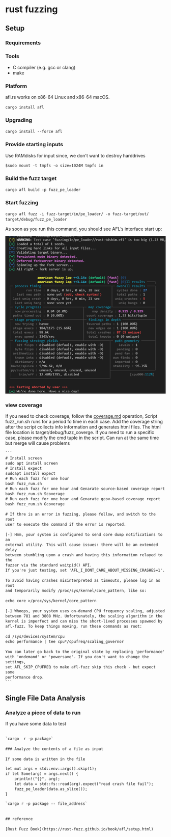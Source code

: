 # rust fuzzing

## Setup

### Requirements

### Tools

- C compiler (e.g. gcc or clang)
- make

### Platform

afl.rs works on x86-64 Linux and x86-64 macOS.

`cargo install afl`

### Upgrading

`cargo install --force afl`

### Provide starting inputs

Use RAMdisks for input since, we don't want to destroy harddrives

```
$sudo mount -t tmpfs -o size=1024M tmpfs in
```


### Build the fuzz target

`cargo afl build -p fuzz_pe_loader`

### Start fuzzing

`cargo afl fuzz -i fuzz-target/in/pe_loader/ -o fuzz-target/out/ target/debug/fuzz_pe_loader`

As soon as you run this command, you should see AFL’s interface start up:

![image-20210628084437384](../fuzzing/fuzz1.png)

### view coverage

If you need to check coverage, follow the [coverage.md](./coverage.md) operation, Script fuzz_run.sh runs for a period fo time in each case.
Add the coverage string after the script collects info information and generates html files. The html file location is target/debug/fuzz_coverge.
If you need to run a specific case, please modify the cmd tuple in the script.
Can run at the same time but merge will cause problems

    ```
    # Install screen
    sudo apt install screen
    # Install expect
    sudoapt install expect
    # Run each fuzz for one hour
    bash fuzz_run.sh
    # Run each fuzz for one hour and Genarate source-based coverage report
    bash fuzz_run.sh Scoverage
    # Run each fuzz for one hour and Genarate gcov-based coverage report
    bash fuzz_run.sh Gcoverage

    # If thre is an error in fuzzing, please follow, and switch to the root
    user to execute the command if the error is reported.

    [-] Hmm, your system is configured to send core dump notifications to an
    external utility. This will cause issues: there will be an extended delay
    between stumbling upon a crash and having this information relayed to the
    fuzzer via the standard waitpid() API.
    If you're just testing, set 'AFL_I_DONT_CARE_ABOUT_MISSING_CRASHES=1'.

    To avoid having crashes misinterpreted as timeouts, please log in as root
    and temporarily modify /proc/sys/kernel/core_pattern, like so:

    echo core >/proc/sys/kernel/core_pattern

    [-] Whoops, your system uses on-demand CPU frequency scaling, adjusted
    between 781 and 3808 MHz. Unfortunately, the scaling algorithm in the
    kernel is imperfect and can miss the short-lived processes spawned by
    afl-fuzz. To keep things moving, run these commands as root:

    cd /sys/devices/system/cpu
    echo performance | tee cpu*/cpufreq/scaling_governor

    You can later go back to the original state by replacing 'performance'
    with 'ondemand' or 'powersave'. If you don't want to change the settings,
    set AFL_SKIP_CPUFREQ to make afl-fuzz skip this check - but expect some
    performance drop.
    ```

## Single File Data Analysis

### Analyze a piece of data to run

If you have some data to test

```

`cargo  r -p package`

### Analyze the contents of a file as input

If some data is written in the file

```
    let mut args = std::env::args().skip(1);
    if let Some(arg) = args.next() {
        println!("{}", arg);
        let data = std::fs::read(arg).expect("read crash file fail");
        fuzz_pe_loader(data.as_slice());
    }
```
`cargo r -p package -- file_address`


## reference

[Rust Fuzz Book](https://rust-fuzz.github.io/book/afl/setup.html)
